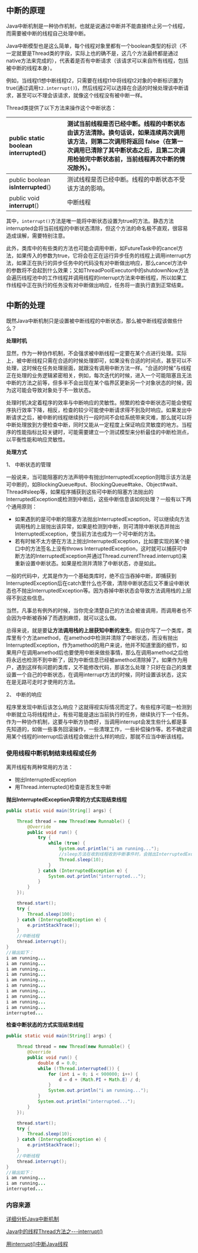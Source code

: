 ## 中断的原理

Java中断机制是一种协作机制，也就是说通过中断并不能直接终止另一个线程，而需要被中断的线程自己处理中断。

Java中断模型也是这么简单，每个线程对象里都有一个boolean类型的标识（不一定就要是Thread类的字段，实际上也的确不是，这几个方法最终都是通过native方法来完成的），代表着是否有中断请求（该请求可以来自所有线程，包括被中断的线程本身）。

例如，当线程t1想中断线程t2，只需要在线程t1中将线程t2对象的中断标识置为true\(通过调用`t2.interrupt()`\)，然后线程2可以选择在合适的时候处理该中断请求，甚至可以不理会该请求，就像这个线程没有被中断一样。

Thread类提供了以下方法来操作这个中断状态：

| public static boolean **interrupted\(\)** | 测试当前线程是否已经中断。线程的中断状态由该方法清除。换句话说，如果连续两次调用该方法，则第二次调用将返回 false（在第一次调用已清除了其中断状态之后，且第二次调用检验完中断状态前，当前线程再次中断的情况除外）。 |
| :--- | :--- |
| public boolean **isInterrupted**\(\) | 测试线程是否已经中断。线程的中断状态不受该方法的影响。 |
| public void **interrupt**\(\) | 中断线程 |

其中，`interrupt()`方法是唯一能将中断状态设置为true的方法。静态方法interrupted会将当前线程的中断状态清除，但这个方法的命名极不直观，很容易造成误解，需要特别注意。

此外，类库中的有些类的方法也可能会调用中断，如FutureTask中的cancel方法，如果传入的参数为true，它将会在正在运行异步任务的线程上调用interrupt方法，如果正在执行的异步任务中的代码没有对中断做出响应，那么cancel方法中的参数将不会起到什么效果；又如ThreadPoolExecutor中的shutdownNow方法会遍历线程池中的工作线程并调用线程的interrupt方法来中断线程，所以如果工作线程中正在执行的任务没有对中断做出响应，任务将一直执行直到正常结束。

## 中断的处理

既然Java中断机制只是设置被中断线程的中断状态，那么被中断线程该做些什么？

**处理时机**

显然，作为一种协作机制，不会强求被中断线程一定要在某个点进行处理。实际上，被中断线程只需在合适的时候处理即可，如果没有合适的时间点，甚至可以不处理，这时候在任务处理层面，就跟没有调用中断方法一样。“合适的时候”与线程正在处理的业务逻辑紧密相关，例如，每次迭代的时候，进入一个可能阻塞且无法中断的方法之前等，但多半不会出现在某个临界区更新另一个对象状态的时候，因为这可能会导致对象处于不一致状态。

处理时机决定着程序的效率与中断响应的灵敏性。频繁的检查中断状态可能会使程序执行效率下降，相反，检查的较少可能使中断请求得不到及时响应。如果发出中断请求之后，被中断的线程继续执行一段时间不会给系统带来灾难，那么就可以将中断处理放到方便检查中断，同时又能从一定程度上保证响应灵敏度的地方。当程序的性能指标比较关键时，可能需要建立一个测试模型来分析最佳的中断检测点，以平衡性能和响应灵敏性。

**处理方式**

1、 中断状态的管理

一般说来，当可能阻塞的方法声明中有抛出InterruptedException则暗示该方法是可中断的，如BlockingQueue\#put、BlockingQueue\#take、Object\#wait、Thread\#sleep等，如果程序捕获到这些可中断的阻塞方法抛出的InterruptedException或检测到中断后，这些中断信息该如何处理？一般有以下两个通用原则：

* 如果遇到的是可中断的阻塞方法抛出InterruptedException，可以继续向方法调用栈的上层抛出该异常，如果是检测到中断，则可清除中断状态并抛出InterruptedException，使当前方法也成为一个可中断的方法。
* 若有时候不太方便在方法上抛出InterruptedException，比如要实现的某个接口中的方法签名上没有throws InterruptedException，这时就可以捕获可中断方法的InterruptedException并通过Thread.currentThread.interrupt\(\)来重新设置中断状态。如果是检测并清除了中断状态，亦是如此。

一般的代码中，尤其是作为一个基础类库时，绝不应当吞掉中断，即捕获到InterruptedException后在catch里什么也不做，清除中断状态后又不重设中断状态也不抛出InterruptedException等。因为吞掉中断状态会导致方法调用栈的上层得不到这些信息。

当然，凡事总有例外的时候，当你完全清楚自己的方法会被谁调用，而调用者也不会因为中断被吞掉了而遇到麻烦，就可以这么做。

总得来说，就是要**让方法调用栈的上层获知中断的发生**。假设你写了一个类库，类库里有个方法amethod，在amethod中检测并清除了中断状态，而没有抛出InterruptedException，作为amethod的用户来说，他并不知道里面的细节，如果用户在调用amethod后也要使用中断来做些事情，那么在调用amethod之后他将永远也检测不到中断了，因为中断信息已经被amethod清除掉了。如果作为用户，遇到这样有问题的类库，又不能修改代码，那该怎么处理？只好在自己的类里设置一个自己的中断状态，在调用interrupt方法的时候，同时设置该状态，这实在是无路可走时才使用的方法。

2、 中断的响应

程序里发现中断后该怎么响应？这就得视实际情况而定了。有些程序可能一检测到中断就立马将线程终止，有些可能是退出当前执行的任务，继续执行下一个任务。作为一种协作机制，这要与中断方协商好，当调用interrupt会发生些什么都是事先知道的，如做一些事务回滚操作，一些清理工作，一些补偿操作等。若不确定调用某个线程的interrupt后该线程会做出什么样的响应，那就不应当中断该线程。

### 使用线程中断机制结束线程或任务

离开线程有两种常用的方法：

* 抛出InterruptedException
* 用Thread.interrupted\(\)检查是否发生中断

**抛出InterruptedException异常的方式实现结束线程**

```java
public static void main(String[] args) {

    Thread thread = new Thread(new Runnable() {
        @Override
        public void run() {
            try {
                while (true) {
                    System.out.println("i am running...");
                    //sleep方法在收到线程收到中断事件时，会抛出InterruptedException异常
                    Thread.sleep(10);
                }
            } catch (InterruptedException e) {
                System.out.println("interrupted...");
            }
        }
    });

    thread.start();
    try {
        Thread.sleep(100);
    } catch (InterruptedException e) {
        e.printStackTrace();
    }
    //中断线程
    thread.interrupt();
}
//输出如下：
i am running...
i am running...
i am running...
i am running...
i am running...
i am running...
i am running...
i am running...
i am running...
i am running...
interrupted...
```

**检查中断状态的方式实现结束线程**

```java
public static void main(String[] args) {

    Thread thread = new Thread(new Runnable() {
        @Override
        public void run() {
            double d = 0.0;
            while (!Thread.interrupted()) {
                for (int i = 0; i < 900000; i++) {
                    d = d + (Math.PI + Math.E) / d;
                }
                System.out.println("i am running...");
            }
            System.out.println("interrupted...");
        }
    });

    thread.start();
    try {
        Thread.sleep(10);
    } catch (InterruptedException e) {
        e.printStackTrace();
    }
    //中断线程
    thread.interrupt();
}
//输出如下：
i am running...
i am running...
interrupted...
```





### 内容来源

[详细分析Java中断机制](http://www.infoq.com/cn/articles/java-interrupt-mechanism)

[Java中的线程Thread方法之---interrupt\(\)](https://blog.csdn.net/jiangwei0910410003/article/details/19962603)

[用interrupt\(\)中断Java线程](http://hapinwater.iteye.com/blog/310558)[  
](https://blog.csdn.net/jiangwei0910410003/article/details/19962603)



